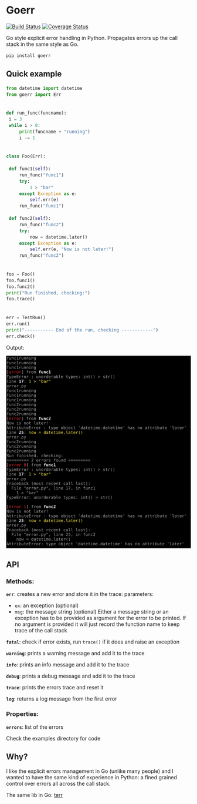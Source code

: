 # Goerr

[![Build Status](https://travis-ci.org/synw/goerr.svg?branch=master)](https://travis-ci.org/synw/goerr) [![Coverage Status](https://coveralls.io/repos/github/synw/goerr/badge.svg?branch=master)](https://coveralls.io/github/synw/goerr?branch=master)

Go style explicit error handling in Python. Propagates errors up the call stack in the same style as Go.

   ```bash
   pip install goerr
   ```

## Quick example

   ```python
from datetime import datetime
from goerr import Err


def run_func(funcname):
    i = 3
    while i > 0:
        print(funcname + "running")
        i -= 1


class Foo(Err):

    def func1(self):
        run_func("func1")
        try:
            1 > "bar"
        except Exception as e:
            self.err(e)
        run_func("func1")

    def func2(self):
        run_func("func2")
        try:
            now = datetime.later()
        except Exception as e:
            self.err(e, "Now is not later!")
        run_func("func2")


foo = Foo()
foo.func1()
foo.func2()
print("Run finished, checking:")
foo.trace()


err = TestRun()
err.run()
print("----------- End of the run, checking ------------")
err.check()
   ```

Output:

![Stack trace screenshot](docs/img/output.png)

## API

### Methods:

**`err`**: creates a new error and store it in the trace: parameters: 

- `ex`: an exception (optional)
- `msg`: the message string (optional)
Either a message string or an exception has to be provided as argument for the error to be
printed. If no argument is provided it will just record the function name to keep trace of
the call stack

**`fatal`**: check if error exists, run `trace()` if it does and raise an exception

**`warning`**: prints a warning message and add it to the trace

**`info`**: prints an info message and add it to the trace

**`debug`**: prints a debug message and add it to the trace

**`trace`**: prints the errors trace and reset it

**`log`**: returns a log message from the first error

### Properties:

**`errors`**: list of the errors

Check the examples directory for code

## Why?

I like the explicit errors management in Go (unlike many people) and I wanted to have the
same kind of experience in Python: a fined grained control over errors all across the call
stack.

The same lib in Go: [terr](https://github.com/synw/terr)